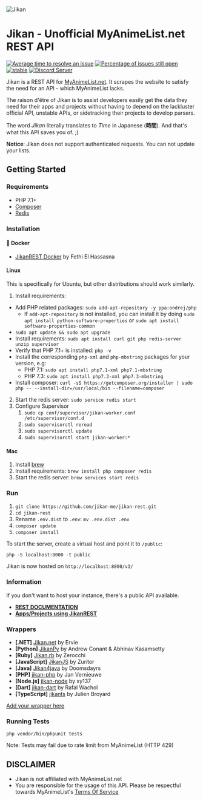 ![Jikan](http://i.imgur.com/ctoJ3Jp.png)
# Jikan - Unofficial MyAnimeList.net REST API
[![Average time to resolve an issue](http://isitmaintained.com/badge/resolution/jikan-me/jikan-rest.svg)](http://isitmaintained.com/project/jikan-me/jikan-rest "Average time to resolve an issue") [![Percentage of issues still open](http://isitmaintained.com/badge/open/jikan-me/jikan-rest.svg)](http://isitmaintained.com/project/jikan-me/jikan-rest "Percentage of issues still open") [![stable](https://img.shields.io/badge/PHP-^%207.1-blue.svg?style=flat)]() [![Discord Server](https://img.shields.io/discord/460491088004907029.svg?style=flat&logo=discord)](https://discord.gg/4q8E4Gg)

Jikan is a REST API for [MyAnimeList.net](https://myanimelist.net). It scrapes the website to satisfy the need for an API - which MyAnimeList lacks.

The raison d'être of Jikan is to assist developers easily get the data they need for their apps and projects without having to depend on the lackluster official API, unstable APIs, or sidetracking their projects to develop parsers.

The word _Jikan_ literally translates to _Time_ in Japanese (**時間**). And that's what this API saves you of. ;)


**Notice**: Jikan does not support authenticated requests. You can not update your lists.

## Getting Started

### Requirements

- PHP 7.1+
- [Composer](https://getcomposer.org/download/)
- [Redis](https://redis.io)

### Installation


#### 🐳 Docker
- [JikanREST Docker](https://github.com/fethica/jikan-rest-docker) by Fethi El Hassasna

#### Linux

This is specifically for Ubuntu, but other distributions should work similarly.

1. Install requirements:
  - Add PHP related packages: `sudo add-apt-repository -y ppa:ondrej/php`
    - If `add-apt-repository` is not installed, you can install it by doing `sudo apt install python-software-properties` or `sudo apt install software-properties-common`
  - `sudo apt update && sudo apt upgrade`
  - Install requirements: `sudo apt install curl git php redis-server unzip supervisor`
  - Verify that PHP 7.1+ is installed: `php -v`
  - Install the corresponding `php-xml` and `php-mbstring` packages for your version, e.g:
    - PHP 7.1: `sudo apt install php7.1-xml php7.1-mbstring`
    - PHP 7.3: `sudo apt install php7.3-xml php7.3-mbstring`
  - Install composer: `curl -sS https://getcomposer.org/installer | sudo php -- --install-dir=/usr/local/bin --filename=composer`
2. Start the redis server: `sudo service redis start`
3. Configure Supervisor
    1. `sudo cp conf/supervisor/jikan-worker.conf /etc/supervisor/conf.d`
    2. `sudo supervisorctl reread`
    3. `sudo supervisorctl update`
    4. `sudo supervisorctl start jikan-worker:*`

#### Mac

1. Install [brew](https://brew.sh/)
2. Install requirements: `brew install php composer redis`
3. Start the redis server: `brew services start redis`

### Run

1. `git clone https://github.com/jikan-me/jikan-rest.git`
2. `cd jikan-rest`
3.  Rename `.env.dist` to `.env`: `mv .env.dist .env`
4. `composer update`
5. `composer install`

To start the server, create a virtual host and point it to `/public`:

`php -S localhost:8000 -t public`

Jikan is now hosted on `http://localhost:8000/v3/`

### Information
If you don't want to host your instance, there's a public API available.

- **[REST DOCUMENTATION](https://jikan.docs.apiary.io)**
- **[Apps/Projects using JikanREST](https://jikan.moe/showcase)**

### Wrappers
- **[.NET]** [Jikan.net](https://github.com/Ervie/jikan.net) by Ervie
- **[Python]** [JikanPy](https://github.com/AWConant/jikanpy) by Andrew Conant & Abhinav Kasamsetty
- **[Ruby]** [Jikan.rb](https://github.com/Zerocchi/jikan.rb) by Zerocchi
- **[JavaScript]** [JikanJS](https://github.com/zuritor/jikanjs) by Zuritor
- **[Java]** [Jikan4java](https://github.com/Doomsdayrs/Jikan4java) by Doomsdayrs
- **[PHP]** [jikan-php](https://github.com/janvernieuwe/jikan-jikanPHP) by Jan Vernieuwe
- **[Node.js]** [jikan-node](https://github.com/xy137/jikan-node) by xy137
- **[Dart]** [jikan-dart](https://github.com/charafau/jikan-dart) by Rafal Wachol
- **[TypeScript]** [jikants](https://github.com/Julien-Broyard/jikants) by Julien Broyard

[Add your wrapper here](https://github.com/jikan-me/jikan/edit/master/readme.md)

### Running Tests

`php vendor/bin/phpunit tests`

Note: Tests may fail due to rate limit from MyAnimeList (HTTP 429)


## DISCLAIMER
- Jikan is not affiliated with MyAnimeList.net 
- You are responsible for the usage of this API. Please be respectful towards MyAnimeList's [Terms Of Service](https://myanimelist.net/about/terms_of_use)
